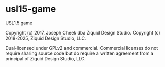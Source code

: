 # usl15-game
USL1.5 game

Copyright (c) 2017, Joseph Cheek dba Ziquid Design Studio.
Copyright (c) 2018-2025, Ziquid Design Studio, LLC.

Dual-licensed under GPLv2 and commercial.  Commercial licenses do not require sharing source code but do require a written agreement from a principal of Ziquid Design Studio, LLC.
